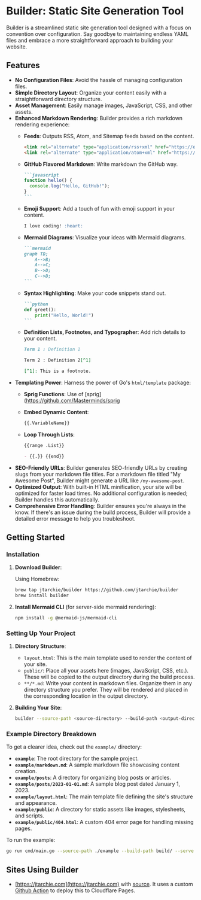 # Builder: Static Site Generation Tool

Builder is a streamlined static site generation tool designed with a focus on
convention over configuration. Say goodbye to maintaining endless YAML files and
embrace a more straightforward approach to building your website.

## Features

- **No Configuration Files**: Avoid the hassle of managing configuration files.
- **Simple Directory Layout**: Organize your content easily with a
  straightforward directory structure.
- **Asset Management**: Easily manage images, JavaScript, CSS, and other assets.
- **Enhanced Markdown Rendering**: Builder provides a rich markdown rendering
  experience:
  - **Feeds**: Outputs RSS, Atom, and Sitemap feeds based on the content.

    ```html
    <link rel="alternate" type="application/rss+xml" href="https://example.com/rss.xml" />
    <link rel="alternate" type="application/atom+xml" href="https://example.com/atom.xml" />
    ```

  - **GitHub Flavored Markdown**: Write markdown the GitHub way.

    ````markdown
    ```javascript
    function hello() {
      console.log("Hello, GitHub!");
    }
    ```
    ````
  - **Emoji Support**: Add a touch of fun with emoji support in your content.

    ```markdown
    I love coding! :heart:
    ```
  - **Mermaid Diagrams**: Visualize your ideas with Mermaid diagrams.

    ````markdown
    ```mermaid
    graph TD;
        A-->B;
        A-->C;
        B-->D;
        C-->D;
    ```
    ````
  - **Syntax Highlighting**: Make your code snippets stand out.

    ````markdown
    ```python
    def greet():
        print("Hello, World!")
    ```
    ````
  - **Definition Lists, Footnotes, and Typographer**: Add rich details to your
    content.

    ```markdown
    Term 1 : Definition 1

    Term 2 : Definition 2[^1]

    [^1]: This is a footnote.
    ```
- **Templating Power**: Harness the power of Go's `html/template` package:
  - **Sprig Functions**: Use of [sprig](https://github.com/Masterminds/sprig
  - **Embed Dynamic Content**:

    ```markdown
    {{.VariableName}}
    ```

  - **Loop Through Lists**:

    ```markdown
    {{range .List}}

    - {{.}} {{end}}
    ```
- **SEO-Friendly URLs**: Builder generates SEO-friendly URLs by creating slugs
  from your markdown file titles. For a markdown file titled "My Awesome Post",
  Builder might generate a URL like `/my-awesome-post`.
- **Optimized Output**: With built-in HTML minification, your site will be
  optimized for faster load times. No additional configuration is needed;
  Builder handles this automatically.
- **Comprehensive Error Handling**: Builder ensures you're always in the know.
  If there's an issue during the build process, Builder will provide a detailed
  error message to help you troubleshoot.

## Getting Started

### Installation

1. **Download Builder**:

   Using Homebrew:
   ```bash
   brew tap jtarchie/builder https://github.com/jtarchie/builder
   brew install builder
   ```

2. **Install Mermaid CLI** (for server-side mermaid rendering):

   ```bash
   npm install -g @mermaid-js/mermaid-cli
   ```

### Setting Up Your Project

1. **Directory Structure**:

   - `layout.html`: This is the main template used to render the content of your
     site.
   - `public/`: Place all your assets here (images, JavaScript, CSS, etc.).
     These will be copied to the output directory during the build process.
   - `**/*.md`: Write your content in markdown files. Organize them in any
     directory structure you prefer. They will be rendered and placed in the
     corresponding location in the output directory.

2. **Building Your Site**:

   ```bash
   builder --source-path <source-directory> --build-path <output-directory>
   ```

### Example Directory Breakdown

To get a clearer idea, check out the `example/` directory:

- **`example`**: The root directory for the sample project.
- **`example/markdown.md`**: A sample markdown file showcasing content creation.
- **`example/posts`**: A directory for organizing blog posts or articles.
- **`example/posts/2023-01-01.md`**: A sample blog post dated January 1, 2023.
- **`example/layout.html`**: The main template file defining the site's
  structure and appearance.
- **`example/public`**: A directory for static assets like images, stylesheets,
  and scripts.
- **`example/public/404.html`**: A custom 404 error page for handling missing
  pages.

To run the example:

```bash
go run cmd/main.go --source-path ./example --build-path build/ --serve
```

## Sites Using Builder

- [https://jtarchie.com](https://jtarchie.com) with
  [source](https://github.com/jtarchie/site). It uses a custom
  [Github Action](https://github.com/jtarchie/site/blob/8d2926abacc2aaf6aedc993bb91f20df7a554367/.github/workflows/publish.yml)
  to deploy this to Cloudflare Pages.
